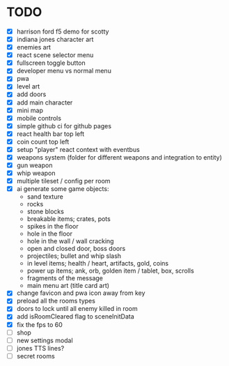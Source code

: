 # TODO

- [x] harrison ford f5 demo for scotty
- [x] indiana jones character art
- [x] enemies art
- [x] react scene selector menu
- [x] fullscreen toggle button
- [x] developer menu vs normal menu
- [x] pwa
- [x] level art
- [x] add doors
- [x] add main character
- [x] mini map
- [x] mobile controls
- [x] simple github ci for github pages
- [x] react health bar top left
- [x] coin count top left
- [x] setup "player" react context with eventbus
- [x] weapons system (folder for different weapons and integration to entity)
- [x] gun weapon
- [x] whip weapon
- [x] multiple tileset / config per room
- [x] ai generate some game objects:
  - sand texture
  - rocks
  - stone blocks
  - breakable items; crates, pots
  - spikes in the floor
  - hole in the floor
  - hole in the wall / wall cracking
  - open and closed door, boss doors
  - projectiles; bullet and whip slash
  - in level items; health / heart, artifacts, gold, coins
  - power up items; ank, orb, golden item / tablet, box, scrolls
  - fragments of the message
  - main menu art (title card art)
- [x] change favicon and pwa icon away from key
- [x] preload all the rooms types
- [x] doors to lock until all enemy killed in room
- [x] add isRoomCleared flag to sceneInitData
- [x] fix the fps to 60
- [ ] shop
- [ ] new settings modal
- [ ] jones TTS lines?
- [ ] secret rooms
